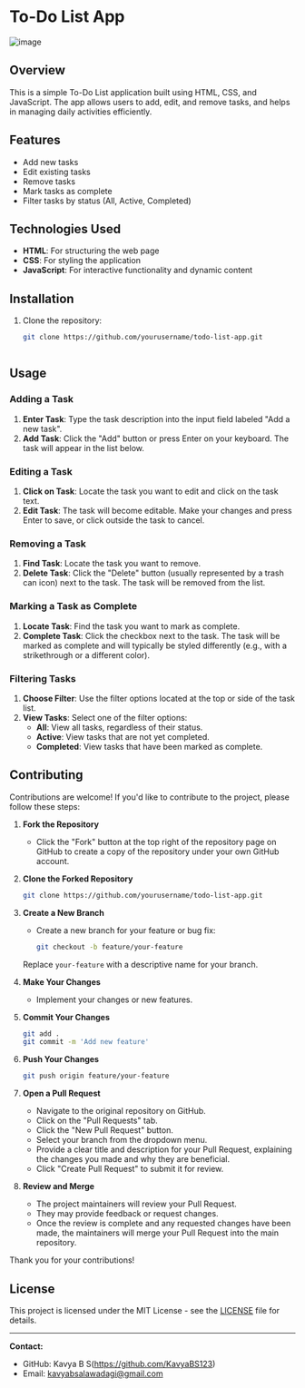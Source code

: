 # To-Do List App


![image](https://github.com/user-attachments/assets/a9e31bec-6274-47d5-b4b7-0942694bba0e)


## Overview

This is a simple To-Do List application built using HTML, CSS, and JavaScript. The app allows users to add, edit, and remove tasks, and helps in managing daily activities efficiently.

## Features

- Add new tasks
- Edit existing tasks
- Remove tasks
- Mark tasks as complete
- Filter tasks by status (All, Active, Completed)

## Technologies Used

- **HTML**: For structuring the web page
- **CSS**: For styling the application
- **JavaScript**: For interactive functionality and dynamic content

## Installation

1. Clone the repository:
   ```bash
   git clone https://github.com/yourusername/todo-list-app.git



## Usage

### Adding a Task

1. **Enter Task**: Type the task description into the input field labeled "Add a new task".
2. **Add Task**: Click the "Add" button or press Enter on your keyboard. The task will appear in the list below.

### Editing a Task

1. **Click on Task**: Locate the task you want to edit and click on the task text.
2. **Edit Task**: The task will become editable. Make your changes and press Enter to save, or click outside the task to cancel.

### Removing a Task

1. **Find Task**: Locate the task you want to remove.
2. **Delete Task**: Click the "Delete" button (usually represented by a trash can icon) next to the task. The task will be removed from the list.

### Marking a Task as Complete

1. **Locate Task**: Find the task you want to mark as complete.
2. **Complete Task**: Click the checkbox next to the task. The task will be marked as complete and will typically be styled differently (e.g., with a strikethrough or a different color).

### Filtering Tasks

1. **Choose Filter**: Use the filter options located at the top or side of the task list.
2. **View Tasks**: Select one of the filter options:
   - **All**: View all tasks, regardless of their status.
   - **Active**: View tasks that are not yet completed.
   - **Completed**: View tasks that have been marked as complete.

## Contributing

Contributions are welcome! If you'd like to contribute to the project, please follow these steps:

1. **Fork the Repository**
   - Click the "Fork" button at the top right of the repository page on GitHub to create a copy of the repository under your own GitHub account.

2. **Clone the Forked Repository**
   ```bash
   git clone https://github.com/yourusername/todo-list-app.git
3. **Create a New Branch**
   - Create a new branch for your feature or bug fix:
     ```bash
     git checkout -b feature/your-feature
     ```
   Replace `your-feature` with a descriptive name for your branch.

4. **Make Your Changes**
   - Implement your changes or new features.

5. **Commit Your Changes**
   ```bash
   git add .
   git commit -m 'Add new feature'
6. **Push Your Changes**
   ```bash
   git push origin feature/your-feature
7. **Open a Pull Request**
   - Navigate to the original repository on GitHub.
   - Click on the "Pull Requests" tab.
   - Click the "New Pull Request" button.
   - Select your branch from the dropdown menu.
   - Provide a clear title and description for your Pull Request, explaining the changes you made and why they are beneficial.
   - Click "Create Pull Request" to submit it for review.

8. **Review and Merge**
   - The project maintainers will review your Pull Request.
   - They may provide feedback or request changes.
   - Once the review is complete and any requested changes have been made, the maintainers will merge your Pull Request into the main repository.

Thank you for your contributions!


## License

This project is licensed under the MIT License - see the [LICENSE](LICENSE) file for details.


---

**Contact:**

- GitHub: Kavya B S(https://github.com/KavyaBS123)
- Email: kavyabsalawadagi@gmail.com
